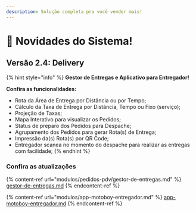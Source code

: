 ```yaml
---
description: Solução completa pra você vender mais!
---
```


# 🚀 Novidades do Sistema!

## Versão 2.4: Delivery

{% hint style="info" %}
**Gestor de Entregas e Aplicativo para Entregador!**

**Confira as funcionalidades:**

* Rota da Área de Entrega por Distância ou por Tempo;&#x20;
* Cálculo da Taxa de Entrega por Distância, Tempo ou Fixo (serviço);
* Projeção de Taxas;&#x20;
* Mapa Interativo para visualizar os Pedidos;&#x20;
* Status de preparo dos Pedidos para Despache;
* Agrupamento dos Pedidos para gerar Rota(s) de Entrega;
* Impressão da(s) Rota(s) por QR Code;
* Entregador scanea no momento do despache para realizar as entregas com facilidade;
{% endhint %}

### **Confira as atualizações**

{% content-ref url="modulos/pedidos-pdv/gestor-de-entregas.md" %}
[gestor-de-entregas.md](modulos/pedidos-pdv/gestor-de-entregas.md)
{% endcontent-ref %}

{% content-ref url="modulos/app-motoboy-entregador.md" %}
[app-motoboy-entregador.md](modulos/app-motoboy-entregador.md)
{% endcontent-ref %}
